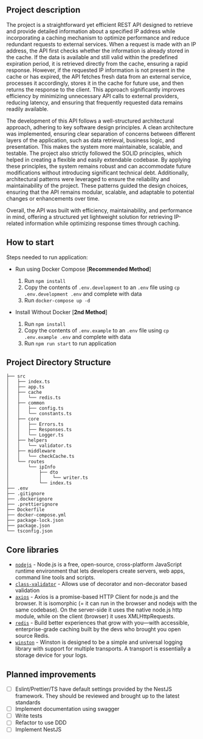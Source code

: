 ## Project description

The project is a straightforward yet efficient REST API designed to retrieve and provide detailed information about a specified IP address while incorporating a caching mechanism to optimize performance and reduce redundant requests to external services. When a request is made with an IP address, the API first checks whether the information is already stored in the cache. If the data is available and still valid within the predefined expiration period, it is retrieved directly from the cache, ensuring a rapid response. However, if the requested IP information is not present in the cache or has expired, the API fetches fresh data from an external service, processes it accordingly, stores it in the cache for future use, and then returns the response to the client. This approach significantly improves efficiency by minimizing unnecessary API calls to external providers, reducing latency, and ensuring that frequently requested data remains readily available.

The development of this API follows a well-structured architectural approach, adhering to key software design principles. A clean architecture was implemented, ensuring clear separation of concerns between different layers of the application, such as data retrieval, business logic, and presentation. This makes the system more maintainable, scalable, and testable. The project also strictly followed the SOLID principles, which helped in creating a flexible and easily extendable codebase. By applying these principles, the system remains robust and can accommodate future modifications without introducing significant technical debt. Additionally, architectural patterns were leveraged to ensure the reliability and maintainability of the project. These patterns guided the design choices, ensuring that the API remains modular, scalable, and adaptable to potential changes or enhancements over time.

Overall, the API was built with efficiency, maintainability, and performance in mind, offering a structured yet lightweight solution for retrieving IP-related information while optimizing response times through caching.


## How to start

Steps needed to run application:

* Run using Docker Compose [**Recommended Method**] 
  1. Run `npm install`
  2. Copy the contents of `.env.development` to an `.env` file using `cp .env.development .env` and complete with data
  3. Run `docker-compose up -d`

* Install Without Docker [**2nd Method**]
  1. Run `npm install`
  2. Copy the contents of `.env.example` to an `.env` file using `cp .env.example .env` and complete with data
  3. Run `npm run start` to run application

 ## Project Directory Structure
 ```
├── src
│   ├── index.ts
│   ├── app.ts
│   ├── cache
│   │   └── redis.ts
│   ├── common
│   │   ├── config.ts
│   │   └── constants.ts
│   ├── core
│   │   ├── Errors.ts
│   │   ├── Responses.ts
│   │   └── Logger.ts
│   ├── helpers
│   │   └── validator.ts
│   ├── middleware
│   │   └── checkCache.ts
│   └── routes
│       └── ipInfo
│           ├── dto
│           │    └── writer.ts
│           └── index.ts
├── .env
├── .gitignore
├── .dockerignore
├── .prettierignore
├── Dockerfile
├── docker-compose.yml
├── package-lock.json
├── package.json
└── tsconfig.json
 ```

## Core libraries

- [`nodejs`](https://nodejs.org/en) - Node.js is a free, open-source, cross-platform JavaScript runtime environment that lets developers create servers, web apps, command line tools and scripts.
- [`class-validator`](https://github.com/typestack/class-validator) - Allows use of decorator and non-decorator based validation
- [`axios`](https://axios-http.com/docs/intro) - Axios is a promise-based HTTP Client for node.js and the browser. It is isomorphic (= it can run in the browser and nodejs with the same codebase). On the server-side it uses the native node.js http module, while on the client (browser) it uses XMLHttpRequests.
- [`redis`](https://redis.io/) - Build better experiences that grow with you—with accessible, enterprise-grade caching built by the devs who brought you open source Redis.
- [`winston`](https://github.com/winstonjs/winston) - Winston is designed to be a simple and universal logging library with support for multiple transports. A transport is essentially a storage device for your logs.

## Planned improvements

- [ ] Eslint/Prettier/TS have default settings provided by the NestJS framework. They should be reviewed and brought up to the latest standards
- [ ] Implement documentation using swagger
- [ ] Write tests
- [ ] Refactor to use DDD
- [ ] Implement NestJS